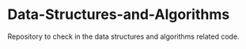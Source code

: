 # Data-Structures-and-Algorithms
Repository to check in the data structures and algorithms related code.
